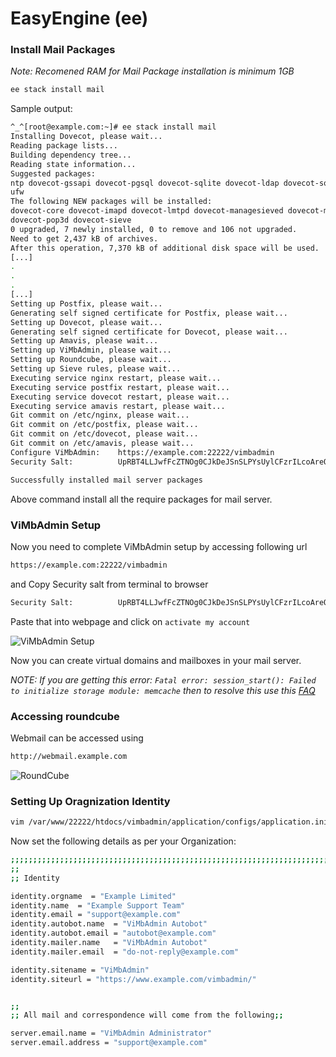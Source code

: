 # **EasyEngine** **(ee)**
### **Install Mail Packages**
_Note: Recomened RAM for Mail Package installation is minimum 1GB_
```bash
ee stack install mail
```
Sample output:
```bash
^_^[root@example.com:~]# ee stack install mail
Installing Dovecot, please wait...
Reading package lists...
Building dependency tree...
Reading state information...
Suggested packages:
ntp dovecot-gssapi dovecot-pgsql dovecot-sqlite dovecot-ldap dovecot-solr
ufw
The following NEW packages will be installed:
dovecot-core dovecot-imapd dovecot-lmtpd dovecot-managesieved dovecot-mysql
dovecot-pop3d dovecot-sieve
0 upgraded, 7 newly installed, 0 to remove and 106 not upgraded.
Need to get 2,437 kB of archives.
After this operation, 7,370 kB of additional disk space will be used.
[...]
.
.
.
[...]
Setting up Postfix, please wait...
Generating self signed certificate for Postfix, please wait...
Setting up Dovecot, please wait...
Generating self signed certificate for Dovecot, please wait...
Setting up Amavis, please wait...
Setting up ViMbAdmin, please wait...
Setting up Roundcube, please wait...
Setting up Sieve rules, please wait...
Executing service nginx restart, please wait...
Executing service postfix restart, please wait...
Executing service dovecot restart, please wait...
Executing service amavis restart, please wait...
Git commit on /etc/nginx, please wait...
Git commit on /etc/postfix, please wait...
Git commit on /etc/dovecot, please wait...
Git commit on /etc/amavis, please wait...
Configure ViMbAdmin:	https://example.com:22222/vimbadmin
Security Salt:			UpRBT4LLJwfFcZTNOg0CJkDeJSnSLPYsUylCFzrILcoAreOPRhVwqqipjTCltOBw

Successfully installed mail server packages
```
Above command install all the require packages for mail server.


### **ViMbAdmin Setup**

Now you need to complete ViMbAdmin setup by accessing following url
```bash
https://example.com:22222/vimbadmin
```
and Copy Security salt from terminal to browser
```bash
Security Salt:			UpRBT4LLJwfFcZTNOg0CJkDeJSnSLPYsUylCFzrILcoAreOPRhVwqqipjTCltOBw
```
Paste that into webpage and click on `activate my account`

![ViMbAdmin Setup](https://cloud.githubusercontent.com/assets/1296181/4111570/443e89ac-320c-11e4-9cab-bda0e8e5ce0f.png)

Now you can create virtual domains and mailboxes in your mail server.

_NOTE: If you are getting this error: `Fatal error: session_start(): Failed to initialize storage module: memcache` then to resolve this use this [FAQ](https://github.com/rtCamp/easyengine/wiki/FAQ#resolving-vimbadmin-memcache-glitch)_

### **Accessing roundcube**
Webmail can be accessed using
```bash
http://webmail.example.com
```

![RoundCube](https://cloud.githubusercontent.com/assets/1296181/4111600/ef35f7f0-320c-11e4-805b-f762639183d1.png)

### **Setting Up Oragnization Identity**
```bash
vim /var/www/22222/htdocs/vimbadmin/application/configs/application.ini +250
```
Now set the following details as per your Organization:

```bash
;;;;;;;;;;;;;;;;;;;;;;;;;;;;;;;;;;;;;;;;;;;;;;;;;;;;;;;;;;;;;;;;;;;;;;;;;;;;
;;
;; Identity

identity.orgname  = "Example Limited"
identity.name  = "Example Support Team"
identity.email = "support@example.com"
identity.autobot.name  = "ViMbAdmin Autobot"
identity.autobot.email = "autobot@example.com"
identity.mailer.name   = "ViMbAdmin Autobot"
identity.mailer.email  = "do-not-reply@example.com"

identity.sitename = "ViMbAdmin"
identity.siteurl = "https://www.example.com/vimbadmin/"


;;
;; All mail and correspondence will come from the following;;

server.email.name = "ViMbAdmin Administrator"
server.email.address = "support@example.com"
```
